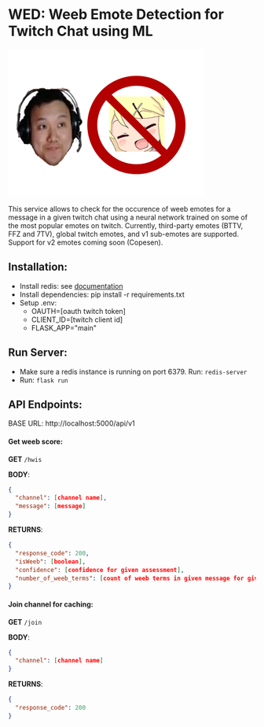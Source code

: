 # WED: Weeb Emote Detection for Twitch Chat using ML

![NaM](assets/nam.png)

This service allows to check for the occurence of weeb emotes for a message in a given twitch chat using a neural network trained on some of the most popular emotes on twitch. Currently, third-party emotes (BTTV, FFZ and 7TV), global twitch emotes, and v1 sub-emotes are supported. Support for v2 emotes coming soon (Copesen).

## Installation:

* Install redis: see [documentation](https://redis.io/docs/getting-started)
* Install dependencies: pip install -r requirements.txt
* Setup .env: 
  * OAUTH=[oauth twitch token]
  * CLIENT_ID=[twitch client id]
  * FLASK_APP="main" 

## Run Server:

* Make sure a redis instance is running on port 6379. Run: <code>redis-server</code>
* Run: <code>flask run</code>

## API Endpoints:

BASE URL: http://localhost:5000/api/v1

#### Get weeb score:
**GET** <code>/hwis</code>

**BODY**: 
```json
{ 
  "channel": [channel name], 
  "message": [message] 
}
```
**RETURNS**: 
```json
{ 
  "response_code": 200, 
  "isWeeb": [boolean], 
  "confidence": [confidence for given assessment], 
  "number_of_weeb_terms": [count of weeb terms in given message for given channel] 
}
```

#### Join channel for caching:
**GET** <code>/join</code>

**BODY**:
```json
{
  "channel": [channel name]
}
```
**RETURNS**:
```json
{
  "response_code": 200
}
```
